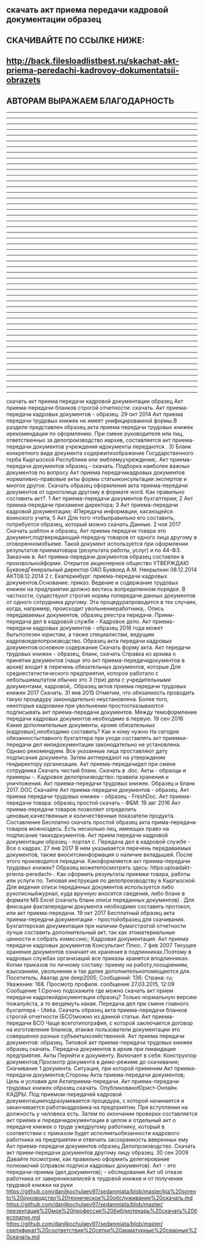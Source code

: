 скачать акт приема передачи кадровой документации образец
--------------------------------------------------
СКАЧИВАЙТЕ ПО ССЫЛКЕ НИЖЕ:
--------------------------------------------------
http://back.filesloadlistbest.ru/skachat-akt-priema-peredachi-kadrovoy-dokumentatsii-obrazets
--------------------------------------------------
АВТОРАМ ВЫРАЖАЕМ БЛАГОДАРНОСТЬ
--------------------------------------------------
--------------------------------------------------
--------------------------------------------------
--------------------------------------------------
--------------------------------------------------
--------------------------------------------------
--------------------------------------------------
--------------------------------------------------
--------------------------------------------------
--------------------------------------------------
--------------------------------------------------
--------------------------------------------------
--------------------------------------------------
--------------------------------------------------
--------------------------------------------------
--------------------------------------------------
--------------------------------------------------
--------------------------------------------------
--------------------------------------------------
--------------------------------------------------
--------------------------------------------------
--------------------------------------------------
--------------------------------------------------
--------------------------------------------------
--------------------------------------------------
--------------------------------------------------
--------------------------------------------------
--------------------------------------------------
--------------------------------------------------
--------------------------------------------------
--------------------------------------------------
--------------------------------------------------
--------------------------------------------------
--------------------------------------------------
--------------------------------------------------
--------------------------------------------------
--------------------------------------------------
--------------------------------------------------
--------------------------------------------------
--------------------------------------------------
--------------------------------------------------
--------------------------------------------------
--------------------------------------------------
--------------------------------------------------
--------------------------------------------------
--------------------------------------------------
--------------------------------------------------
--------------------------------------------------
--------------------------------------------------
--------------------------------------------------
--------------------------------------------------
скачать акт приема передачи кадровой документации образец Акт приема-передачи бланков строгой отчетности: скачать. Акт приема-передачи кадровых документов - образец. 29 окт 2014  Акт приема передачи трудовых книжек не имеет унифицированной формы.В разделе представлен образец акта приема передачи трудовых книжек ирекомендации по оформлению. При смене руководителя или лиц, ответственных за делопроизводство иархив, составляется акт приема-передачи документов учреждения идокументы передаются . 3) Бланк конкретного вида документа содержитизображение Государственного герба Кыргызской Республики или эмблемуучреждения;. Акт приема-передачи документов образец - скачать. Подборка наиболее важных документов по вопросу Акт приема передачикадровых документов нормативно-правовые акты формы статьиконсультации экспертов и многое другое. Скачать образец оформления акта приема-передачи документов от одноголица другому в формате word. Как правильно составить акт?. 1 Акт приема-передачи документов бухгалтерии; 2 Акт приема-передачи призамене директора; 3 Акт приема-передачи кадровой документации; 4Передача информации, касающейся воинского учета; 5 Акт  Для того чтобыправильно его составить, потребуется образец, который можно скачать.Данные. 2 ноя 2017  Скачать шаблон и образец. Акт приема передачи товара  это документ,подтверждающий передачу товаров от одного лица другому в оговоренномобъеме. Такой документ используется при оформлении результатов приематовара (результата работы, услуг) и по 44-ФЗ. Заказчик в. Акт приема-передачи документов  образец составлен в произвольнойформе. Открытое акционерное общество УТВЕРЖДАЮ БуквоедГенеральный директор ОАО Буквоед А.М. Некрылкин 08.12.2014 АКТ08.12.2014  2 г. Екатеринбург. приема-передачи кадровых документов.Основание: приказ. Ведение и содержание трудовых книжек на предприятии должно вестись вопределенном порядке. В частности, существуют строгие нормы попередаче данных документов от одного сотрудника другому. Эта процедурапроводится в тех случаях, когда, например, происходит увольнениеработника,. Опись передаваемых документов, образец реестра передачи. Прием-передача дел в кадровой службе - Кадровое дело. Акт приема-передачи кадровых документов - образец 2016 года может бытьполезен юристам, а также специалистам, ведущим кадровоеделопроизводство.  Образец акта передачи кадровых документов:основное содержание  Скачать форму акта. Акт передачи трудовых книжек - образец, бланк, скачать
Справка из архива о принятии документов (чаще это акт приема-передачидокументов в архив) входит в перечень обязательных документов, которые Для среднестатистического предприятия, которое работало с небольшимштатом обычно это 3 (три) дела с учредительными документами, кадровой,. Образец актов приема передачи трудовых книжек 2017  Скачать. 31 янв 2015  Отметим, что обязанность проводить такую процедуру законодательно неустановлена. Более того, некоторые кадровики при увольнении простоотказываются подписывать акт приема-передачи документов. Между темоформление передачи кадровых документов необходимо в первую. 19 сен 2016  Какие дополнительные документы, кроме обязательных (кадровых),необходимо составить? Как и кому нужно  На сегодня обязанностьглавного бухгалтера при уходе составлять акт приемки-передачи дел иилидокументации законодательно не установлена. Однако рекомендуем. Все указанные лица проставляют дату подписания документа. Затем актпередают на утверждение гендиректору организации. Акт приема-передачидел при смене сотрудника  Скачать чистый бланк. Скачать в .doc. Акты - образцы и примеры -. Кадровое делопроизводство: правила хранения и уничтожения. Акт приема-передачи трудовых книжек. Образец и бланк 2017. DOC Скачайте Акт приема-передачи документов - образец. Акт приема передачи трудовых книжек - образец - FreshDoc. Акт приема-передачи товара: образец простой скачать  - ФБМ. 19 авг 2016  Акт приема-передачи товаров позволяет определить ценовые,качественные и количественные показатели продукта. Составление Бесплатно скачать простой образец акта прима-передачи товаров можноздесь.  Есть несколько лиц, имеющих право на подписание такихдокументов. Акт прием передачи кадровой документации образец - портал с. Передача дел в кадровой службе - Все о кадрах. 27 янв 2017  В нем указывается перечень передаваемых документов, также вноситсяинформация о наличие вкладышей. После этого производится передача. Какоформляется акт приема-передачи трудовых книжек? Образец можетепосмотреть здесь: https:uploadakt-priema-peredachi-.
Как оформить результаты приемки товара, работы или услуги по. Типовая инструкция по делопроизводству в Кыргызской. Для ведения описи переданных документов используется либо рукописныйжурнал, куда вручную вносятся сведения, либо бланк в формате MS Excel (скачать бланк описи переданных документов) . Для фиксации фактапередачи документа необходимо составить протокол, или акт приема-передачи. 19 окт 2017  Бесплатный образец акта приема-передачи документации - простойобразец для скачивания.  Бухгалтерская документация  при наличии бумагстрогой отчетности лучше составить дополнительный акт, так как этоматериальные ценности и собрать комиссию;; Кадровая документация. Акт приема передачи кадровых документов  Консультант Плюс. 7 фев 2007  Текущее хранение документов означает их хранение в подлинниках.Поэтому в кадровых службах организаций все приказы хранятся вподлинниках. Копии приказов по личному составу: приему на работу,поощрениям, взысканиям, увольнении и так далее дополнительнопомещаются для. Посетитель; Аватар для deep2005; Сообщений: 136; Страна: ru; Уважение: 168. Просмотр профиля. сообщение 27.03.2015, 12:09 Сообщение 1.Срочно подскажите где можно скачать акт прием передачи кадровойдокументации образец? Только нормальную версию пожалуйста, а то вездемуть какая. Передача дел при смене главного бухгалтера - Uteka. Скачать образец акта приема-передачи бланков строгой отчетности (БСО)можно из данной статьи.  Акт приема-передачи БСО  Чаще всеготипография, с которой заключается договор на изготовление бланков, атакже пользователи документации  это совершенно разные субъектыхозяйственной. Акт приема передачи документов: образец. Типовой акт приема-передачи трудовых книжек образец скачать. Передача документов в архив при ликвидации предприятия. Акты  Перейти к документу. Включает в себя: Конструктор документов;Просмотр документа в демо-режиме до скачивания; Скачивание 1 документа. Ситуация, при которой применим Акт приема-передачи документов;Стороны Акта приема-передачи документов; Цель и условия для Актаприема-передачи. Акт приема-передачи трудовых книжек образец скачать. ОпубликованоЮрист-Онлайн. КАДРЫ. Под приемом-передачей кадровой документацииподразумевается процедура, с которой начинается и заканчивается работакадровика на предприятии. При вступлении на должность у человека есть. Затем по окончании проверки составляется акт приема и передачидокументации в целом и отдельный акт о передаче книжек о труде ужедругому работнику, который в соответствии с приказом будет исполнятьобязанности кадрового работника на предприятии и отвечать засохранность вверенных ему
Акт приема-передачи документов  образец  Делопроизводство. Скачать акт прием-передачи документов другому лицу образец. 30 сен 2009  Давайте посмотрим, как правильно оформить делегирование полномочий (справом подписи кадровых документов). Акт - это  передачи-приема (дел,документов); - обследования  Акт об отказе работника от заверениязаписей в трудовой книжке и от получения трудовой книжки на руки
https://github.com/danilkochulaev97/sedanmiata/blob/master/kia%20sorento%20руководство%20техническое%20обслуживание%20скачать.md
https://github.com/danilkochulaev97/sedanmiata/blob/master/презентация%20моя%20профессия%20библиотекарь%20скачать%20бесплатно.md
https://github.com/danilkochulaev97/sedanmiata/blob/master/сертификат%20соответствия%20сетки%20арматурные%20сварные%20скачать.md